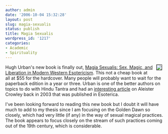 ```yaml
---
author: admin
date: '2006-10-04 15:32:28'
layout: post
slug: magia-sexualis
status: publish
title: Magia Sexualis
wordpress_id: '1217'
categories:
- Academic
- Spirituality
---
```

<img hspace="10" border="1" align="right" src="http://www.zhangzhung.net/lj/magia-sexualis.jpg" />Hugh Urban's new book is finally out, <a href="http://www.amazon.com/Magia-Sexualis-Liberation-Western-Esotericism/dp/0520247760">Magia Sexualis: Sex, Magic, and Liberation in Modern Western Esotericism</a>. This not a cheap book at all at $55 for the hardcover. Many people will probably want to wait for the paperback edition in a year or three. Urban is one of the better authors on topics to do with Hindu Tantra and had an <a href="http://www.esoteric.msu.edu/VolumeV/Unleashing_the_Beast.htm">interesting article</a> on Aleister Crowley back in 2003 that was published in Esoterica.

I've been looking forward to reading this new book but I doubt it will have much to add to my thesis since I am focusing on the Golden Dawn so closely, which had very little (if any) in the way of sexual magical practices. The book appears to focus closely on the stream of such practices coming out of the 19th century, which is considerable.
